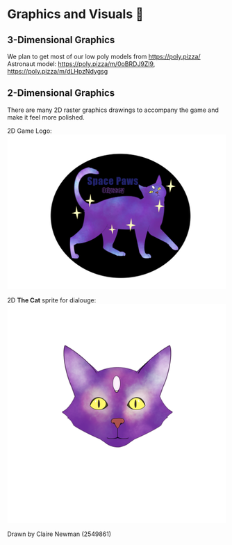 # Graphics and Visuals  :art:


## 3-Dimensional Graphics

We plan to get most of our low poly models from https://poly.pizza/
Astronaut model: https://poly.pizza/m/0oBRDJ9Zl9, https://poly.pizza/m/dLHpzNdygsg


## 2-Dimensional Graphics
There are many 2D raster graphics drawings to accompany the game and make it feel more polished.

2D Game Logo:
![Cat Logo](media/SpacePawsOdyssey.png)


2D **The Cat** sprite for dialouge:
![Cat Sprite](media/SpaceCat.png)

Drawn by Claire Newman (2549861)
